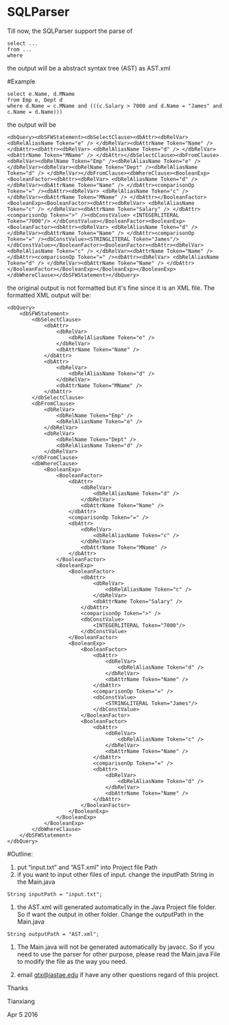# SQLParser

Till now, the SQLParser support the parse of 

```
select ...
from ...
where
```

the output will be a abstract syntax tree (AST) as AST.xml

#Example

```
select e.Name, d.MName 
from Emp e, Dept d 
where d.Name = c.MName and (((c.Salary > 7000 and d.Name = "James" and c.Name = d.Name)))
```

the output will be

```
<dbQuery><dbSFWStatement><dbSelectClause><dbAttr><dbRelVar> <dbRelAliasName Token="e" /> </dbRelVar><dbAttrName Token="Name" /> </dbAttr><dbAttr><dbRelVar> <dbRelAliasName Token="d" /> </dbRelVar><dbAttrName Token="MName" /> </dbAttr></dbSelectClause><dbFromClause><dbRelVar><dbRelName Token="Emp" /><dbRelAliasName Token="e" /> </dbRelVar><dbRelVar><dbRelName Token="Dept" /><dbRelAliasName Token="d" /> </dbRelVar></dbFromClause><dbWhereClause><BooleanExp><BooleanFactor><dbAttr><dbRelVar> <dbRelAliasName Token="d" /> </dbRelVar><dbAttrName Token="Name" /> </dbAttr><comparisonOp Token="=" /><dbAttr><dbRelVar> <dbRelAliasName Token="c" /> </dbRelVar><dbAttrName Token="MName" /> </dbAttr></BooleanFactor><BooleanExp><BooleanFactor><dbAttr><dbRelVar> <dbRelAliasName Token="c" /> </dbRelVar><dbAttrName Token="Salary" /> </dbAttr><comparisonOp Token=">" /><dbConstValue> <INTEGERLITERAL Token="7000"/> </dbConstValue></BooleanFactor><BooleanExp><BooleanFactor><dbAttr><dbRelVar> <dbRelAliasName Token="d" /> </dbRelVar><dbAttrName Token="Name" /> </dbAttr><comparisonOp Token="=" /><dbConstValue><STRINGLITERAL Token="James"/> </dbConstValue></BooleanFactor><BooleanFactor><dbAttr><dbRelVar> <dbRelAliasName Token="c" /> </dbRelVar><dbAttrName Token="Name" /> </dbAttr><comparisonOp Token="=" /><dbAttr><dbRelVar> <dbRelAliasName Token="d" /> </dbRelVar><dbAttrName Token="Name" /> </dbAttr></BooleanFactor></BooleanExp></BooleanExp></BooleanExp></dbWhereClause></dbSFWStatement></dbQuery>
```

the original output is not formatted but it's fine since it is an XML file. The formatted XML output will be:

```
<dbQuery>
    <dbSFWStatement>
        <dbSelectClause>
            <dbAttr>
                <dbRelVar>
                    <dbRelAliasName Token="e" />
                </dbRelVar>
                <dbAttrName Token="Name" />
            </dbAttr>
            <dbAttr>
                <dbRelVar>
                    <dbRelAliasName Token="d" />
                </dbRelVar>
                <dbAttrName Token="MName" />
            </dbAttr>
        </dbSelectClause>
        <dbFromClause>
            <dbRelVar>
                <dbRelName Token="Emp" />
                <dbRelAliasName Token="e" />
            </dbRelVar>
            <dbRelVar>
                <dbRelName Token="Dept" />
                <dbRelAliasName Token="d" />
            </dbRelVar>
        </dbFromClause>
        <dbWhereClause>
            <BooleanExp>
                <BooleanFactor>
                    <dbAttr>
                        <dbRelVar>
                            <dbRelAliasName Token="d" />
                        </dbRelVar>
                        <dbAttrName Token="Name" />
                    </dbAttr>
                    <comparisonOp Token="=" />
                    <dbAttr>
                        <dbRelVar>
                            <dbRelAliasName Token="c" />
                        </dbRelVar>
                        <dbAttrName Token="MName" />
                    </dbAttr>
                </BooleanFactor>
                <BooleanExp>
                    <BooleanFactor>
                        <dbAttr>
                            <dbRelVar>
                                <dbRelAliasName Token="c" />
                            </dbRelVar>
                            <dbAttrName Token="Salary" />
                        </dbAttr>
                        <comparisonOp Token=">" />
                        <dbConstValue>
                            <INTEGERLITERAL Token="7000"/>
                        </dbConstValue>
                    </BooleanFactor>
                    <BooleanExp>
                        <BooleanFactor>
                            <dbAttr>
                                <dbRelVar>
                                    <dbRelAliasName Token="d" />
                                </dbRelVar>
                                <dbAttrName Token="Name" />
                            </dbAttr>
                            <comparisonOp Token="=" />
                            <dbConstValue>
                                <STRINGLITERAL Token="James"/>
                            </dbConstValue>
                        </BooleanFactor>
                        <BooleanFactor>
                            <dbAttr>
                                <dbRelVar>
                                    <dbRelAliasName Token="c" />
                                </dbRelVar>
                                <dbAttrName Token="Name" />
                            </dbAttr>
                            <comparisonOp Token="=" />
                            <dbAttr>
                                <dbRelVar>
                                    <dbRelAliasName Token="d" />
                                </dbRelVar>
                                <dbAttrName Token="Name" />
                            </dbAttr>
                        </BooleanFactor>
                    </BooleanExp>
                </BooleanExp>
            </BooleanExp>
        </dbWhereClause>
    </dbSFWStatement>
</dbQuery>
```

#Outline:

1. put “input.txt” and “AST.xml” into Project file Path
1. if you want to input other files of input. change the inputPath String in the Main.java

```
String inputPath = "input.txt";
```

1. the AST.xml will generated automatically in the Java Project file folder. So if want the output in other folder. Change the outputPath in the Main.java

```
String outputPath = "AST.xml";
```

1. The Main.java will not be generated automatically by javacc. So if you need to use the parser for other purpose, please read the Main.java File to modify the file as the way you need.

1. email gtx@iastae.edu if have any other questions regard of this project.

Thanks

Tianxiang

Apr 5 2016
